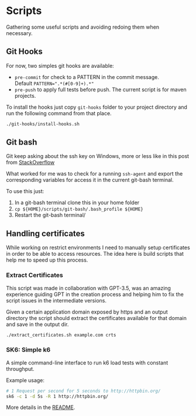 # Scripts

Gathering some useful scripts and avoiding redoing them when \
necessary.


## Git Hooks

For now, two simples git hooks are available: 
- `pre-commit` for check to a PATTERN in the commit message. \
  Default `PATTERN=".*(#[0-9]+).*"`
- `pre-push` to apply full tests before push. The current script is for maven projects. 


To install the hooks just copy `git-hooks` folder to your project directory and run the following command from that
place.

```bash
./git-hooks/install-hooks.sh
```

## Git bash
Git keep asking about the ssh key on Windows, more or less like in this post from 
[StackOverflow](https://stackoverflow.com/questions/10032461/git-keeps-asking-me-for-my-ssh-key-passphrase)

What worked for me was to check for a running `ssh-agent` and export the corresponding variables for access it in the 
current git-bash terminal.

To use this just:

1. In a git-bash terminal clone this in your home folder
2. `cp ${HOME}/scripts/git-bash/.bash_profile ${HOME}`
3. Restart the git-bash terminal/

## Handling certificates
While working on restrict environments I need to manually setup certificates in order to be able
to access resources. The idea here is build scripts that help me to speed up this process.

### Extract Certificates
This script was made in collaboration with GPT-3.5, was an amazing experience guiding GPT in the creation process and 
helping him to fix the script issues in the intermediate versions.

Given a certain application domain exposed by https and an output directory the script should extract the certificates
available for that domain and save in the output dir.

```bash
./extract_certificates.sh example.com crts
```

### SK6: Simple k6 
A simple command-line interface to run k6 load tests with constant throughput.

Example usage:
```bash
# 1 Request per second for 5 seconds to http://httpbin.org/
sk6 -c 1 -d 5s -R 1 http://httpbin.org/
```

More details in the [README](sk6/README.md).